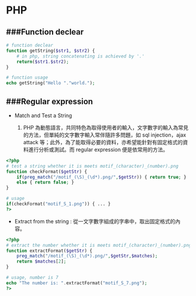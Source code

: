 # PHP

<script type="text/javascript" src="../js/general.js"></script>


###Function declear
---

```php
# function declear
function getString($str1, $str2) {
	# in php, string concatenating is achieved by '.'
	return($str1.$str2);
}

# function usage
echo getString("Hello "."world.");
```

###Regular expression
---

* Match and Test a String

  1. PHP 為動態語言，共同特色為取得使用者的輸入，文字數字的輸入為常見的方法，但單純的文字數字輸入常伴隨許多問題，如 sql injection，ajax attack 等；此外，為了能取得必要的資料，亦希望能針對有固定格式的資料進行分析或測試。而 regular expression 便是依常用的方法。

```php
<?php
# test a string whether it is meets motif_(character)_(number).png
function checkFormat($getStr) {
	if(preg_match("/motif_(\S)_(\d*).png/",$getStr)) { return true; } 
	else { return false; }
}

# usage
if(checkFormat("motif_S_1.png")) { ... }
?>
```   

* Extract from the string : 從一文字數字組成的字串中，取出固定格式的內容。

```php
<?php
# extract the number whether it is meets motif_(character)_(number).png
function extractFormat($getStr) {
	preg_match("/motif_(\S)_(\d*).png/",$getStr,$matches);
	return $matches[2];
}

# usage, number is 7
echo "The number is: ".extractFormat("motif_S_7.png");
?>
```


